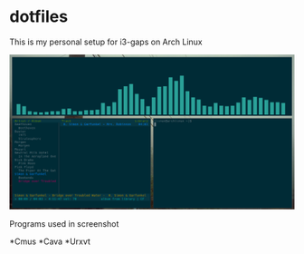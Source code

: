 # dotfiles

This is my personal setup for i3-gaps on Arch Linux

![alt text](https://raw.githubusercontent.com/RedExplosives/dotfiles/master/readme.png)

Programs used in screenshot

*Cmus
*Cava
*Urxvt
